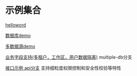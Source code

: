 # 示例集合


[helloword](./springboot-simple-demo/README.md)

[数据库demo](./springboot-simple-demo/db.md)

[多数据源demo](./springboot-simple-demo/multiple.md)

[业务字段支持(多租户，工作区，用户数据隔离)](./springboot-simple-demo/multiple.md) multiple-db分支

[接口示例 api分支](./springboot-simple-demo/api.md) 支持细粒度权限控制和安全性校验等特性